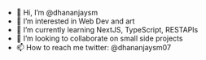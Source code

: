 - 👋 Hi, I’m @dhananjaysm
- 👀 I’m interested in Web Dev and art
- 🌱 I’m currently learning NextJS, TypeScript, RESTAPIs
- 💞️ I’m looking to collaborate on small side projects
- 📫 How to reach me twitter: @dhananjaysm07
